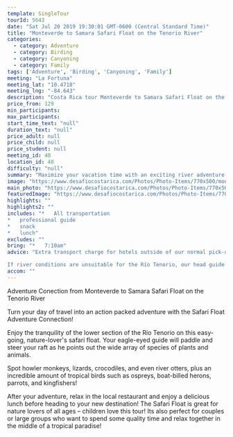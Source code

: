 ```yaml
---
template: SingleTour
tourId: 5643
date: "Sat Jul 20 2019 19:30:01 GMT-0600 (Central Standard Time)"
title: "Monteverde to Samara Safari Float on the Tenorio River"
categories: 
  - category: Adventure
  - category: Birding
  - category: Canyoning
  - category: Family
tags: ['Adventure', 'Birding', 'Canyoning', 'Family']
meeting: "La Fortuna"
meeting_lat: "10.4718"
meeting_lng: "-84.643"
description: "Costa Rica tour Monteverde to Samara Safari Float on the Tenorio River, id 5643"
price_from: 129
min_participants: 
max_participants: 
start_time_text: "null"
duration_text: "null"
price_adult: null
price_child: null
price_student: null
meeting_id: 40
location_id: 40
difficulty: "null"
summary: "Maximize your vacation time with an exciting river adventure on the way to your new vacation destination! The Safari Float is a two-hour paddle down the Tenorio River and is great for nature lovers of all ages, especially children! As you float down the river, your naturalist guide will paddle and steer your boat, while pointing out all of the exotic wildlife- birds, insects, vegetation and even monkeys and crocodiles!"
image: "https://www.desafiocostarica.com/Photos/Photo-Items/770x500/monteverde-to-from-samara---safari-float-on-the-tenorio-river-1.jpg"
main_photo: "https://www.desafiocostarica.com/Photos/Photo-Items/770x500/monteverde-to-from-samara---safari-float-on-the-tenorio-river-1.jpg"
featuredImage: "https://www.desafiocostarica.com/Photos/Photo-Items/770x500/monteverde-to-from-samara---safari-float-on-the-tenorio-river-1.jpg"
highlights: ""
highlights2: ""
includes: "*   All transportation
*   professional guide
*   snack
*   lunch"
excludes: ""
bring: "*   7:10am"
advice: "Extra transport charge for hotels outside of our normal pick-up zone. Please inquire to confirm hotel pick-up time and pricing. For Nosara or Punta Islita Beaches: extra charge $30.

If river conditions are unsuitable for the Río Tenorio, our head guide might make the call to change to a back-up river of a similar level and/or offer another tour – you're always guaranteed a fun, but safe day! You get a full refund if no tour is run."
accom: ""
---
```

Adventure Conection from Monteverde to Samara Safari Float on the Tenorio River

Turn your day of travel into an action packed adventure with the Safari Float Adventure Connection!

Enjoy the tranquility of the lower section of the Río Tenorio on this easy-going, nature-lover's safari float. Your eagle-eyed guide will paddle and steer your raft as he points out the wide array of species of plants and animals.

Spot howler monkeys, lizards, crocodiles, and even river otters, plus an incredible amount of tropical birds such as ospreys, boat-billed herons, parrots, and kingfishers!

After your adventure, relax in the local restaurant and enjoy a delicious lunch before heading to your new destination! The Safari Float is great for nature lovers of all ages – children love this tour! Its also perfect for couples or large groups who want to spend some quality time and relax together in the middle of a tropical paradise!